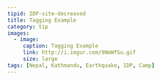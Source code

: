 ```yaml
---
tipid: IDP-site-decreased
title: Tagging Example
category: tip
images:
  - image:
     caption: Tagging Example
     link: http://i.imgur.com/9NmWfSu.gif
     size: large
tags: [Nepal, Kathmandu, Earthquake, IDP, Camp]
---
```


